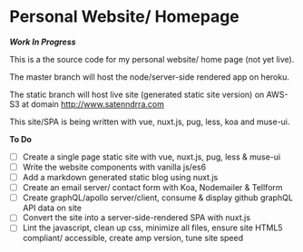 # Personal Website/ Homepage

***Work In Progress***

This is a the source code for my personal website/ home page (not yet live).

The master branch will host the node/server-side rendered app on heroku.

The static branch will host live site (generated static site version) on AWS-S3 at domain http://www.satenndrra.com

This site/SPA is being written with vue, nuxt.js, pug, less, koa and muse-ui.

__To Do__
- [ ] Create a single page static site with vue, nuxt.js, pug, less & muse-ui
- [ ] Write the website components with vanilla js/es6
- [ ] Add a markdown generated static blog using nuxt.js
- [ ] Create an email server/ contact form with Koa, Nodemailer & Tellform
- [ ] Create graphQL/apollo server/client, consume & display github graphQL API data on site
- [ ] Convert the site into a server-side-rendered SPA with nuxt.js
- [ ] Lint the javascript, clean up css, minimize all files, ensure site HTML5 compliant/ accessible, create amp version, tune site speed
